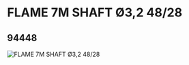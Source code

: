 # FLAME 7M SHAFT Ø3,2 48/28
## 94448
![FLAME 7M SHAFT Ø3,2 48/28](https://lc-www-live-s.legocdn.com/media/bricks/5/2/4615113.jpg)